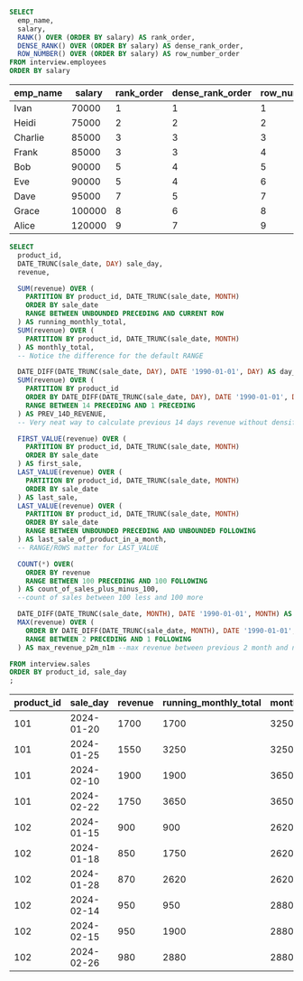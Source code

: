 ```sql
SELECT
  emp_name,
  salary,
  RANK() OVER (ORDER BY salary) AS rank_order,
  DENSE_RANK() OVER (ORDER BY salary) AS dense_rank_order,
  ROW_NUMBER() OVER (ORDER BY salary) AS row_number_order
FROM interview.employees
ORDER BY salary
```
| emp_name | salary | rank_order | dense_rank_order | row_number_order |
|----------|--------|------------|------------------|------------------|
| Ivan     | 70000  | 1          | 1                | 1                |
| Heidi    | 75000  | 2          | 2                | 2                |
| Charlie  | 85000  | 3          | 3                | 3                |
| Frank    | 85000  | 3          | 3                | 4                |
| Bob      | 90000  | 5          | 4                | 5                |
| Eve      | 90000  | 5          | 4                | 6                |
| Dave     | 95000  | 7          | 5                | 7                |
| Grace    | 100000 | 8          | 6                | 8                |
| Alice    | 120000 | 9          | 7                | 9                |


```sql
SELECT
  product_id,
  DATE_TRUNC(sale_date, DAY) sale_day,
  revenue,

  SUM(revenue) OVER (
    PARTITION BY product_id, DATE_TRUNC(sale_date, MONTH)
    ORDER BY sale_date
    RANGE BETWEEN UNBOUNDED PRECEDING AND CURRENT ROW
  ) AS running_monthly_total,
  SUM(revenue) OVER (
    PARTITION BY product_id, DATE_TRUNC(sale_date, MONTH)
  ) AS monthly_total,
  -- Notice the difference for the default RANGE

  DATE_DIFF(DATE_TRUNC(sale_date, DAY), DATE '1990-01-01', DAY) AS day_difference,
  SUM(revenue) OVER (
    PARTITION BY product_id
    ORDER BY DATE_DIFF(DATE_TRUNC(sale_date, DAY), DATE '1990-01-01', DAY)
    RANGE BETWEEN 14 PRECEDING AND 1 PRECEDING
  ) AS PREV_14D_REVENUE,
  -- Very neat way to calculate previous 14 days revenue without densifying input

  FIRST_VALUE(revenue) OVER (
    PARTITION BY product_id, DATE_TRUNC(sale_date, MONTH)
    ORDER BY sale_date
  ) AS first_sale,
  LAST_VALUE(revenue) OVER (
    PARTITION BY product_id, DATE_TRUNC(sale_date, MONTH)
    ORDER BY sale_date
  ) AS last_sale,
  LAST_VALUE(revenue) OVER (
    PARTITION BY product_id, DATE_TRUNC(sale_date, MONTH)
    ORDER BY sale_date
    RANGE BETWEEN UNBOUNDED PRECEDING AND UNBOUNDED FOLLOWING
  ) AS last_sale_of_product_in_a_month,
  -- RANGE/ROWS matter for LAST_VALUE

  COUNT(*) OVER(
    ORDER BY revenue
    RANGE BETWEEN 100 PRECEDING AND 100 FOLLOWING
  ) AS count_of_sales_plus_minus_100,
  --count of sales between 100 less and 100 more

  DATE_DIFF(DATE_TRUNC(sale_date, MONTH), DATE '1990-01-01', MONTH) AS month_difference,
  MAX(revenue) OVER (
    ORDER BY DATE_DIFF(DATE_TRUNC(sale_date, MONTH), DATE '1990-01-01', MONTH)
    RANGE BETWEEN 2 PRECEDING AND 1 FOLLOWING
  ) AS max_revenue_p2m_n1m --max revenue between previous 2 month and next 1 mnth

FROM interview.sales
ORDER BY product_id, sale_day
;
```

| product_id | sale_day   | revenue | running_monthly_total | monthly_total | day_difference | PREV_14D_REVENUE | first_sale | last_sale | last_sale_of_product_in_a_month | count_of_sales_plus_minus_100 | month_difference | max_revenue_p2m_n1m |
|------------|------------|---------|-----------------------|---------------|----------------|-----------------|------------|-----------|-------------------------------|-------------------------------|------------------|---------------------|
| 101        | 2024-01-20 | 1700    | 1700                  | 3250          | 12437          |                 | 1700       | 1700      | 1550                          | 2                             | 408              | 1900                |
| 101        | 2024-01-25 | 1550    | 3250                  | 3250          | 12442          | 1700            | 1700       | 1550      | 1550                          | 1                             | 408              | 1900                |
| 101        | 2024-02-10 | 1900    | 1900                  | 3650          | 12458          |                 | 1900       | 1900      | 1750                          | 1                             | 409              | 1900                |
| 101        | 2024-02-22 | 1750    | 3650                  | 3650          | 12470          | 1900            | 1900       | 1750      | 1750                          | 2                             | 409              | 1900                |
| 102        | 2024-01-15 | 900     | 900                   | 2620          | 12432          |                 | 900        | 900       | 870                           | 6                             | 408              | 1900                |
| 102        | 2024-01-18 | 850     | 1750                  | 2620          | 12435          | 900             | 900        | 850       | 870                           | 5                             | 408              | 1900                |
| 102        | 2024-01-28 | 870     | 2620                  | 2620          | 12445          | 1750            | 900        | 870       | 870                           | 5                             | 408              | 1900                |
| 102        | 2024-02-14 | 950     | 950                   | 2880          | 12462          |                 | 950        | 950       | 980                           | 6                             | 409              | 1900                |
| 102        | 2024-02-15 | 950     | 1900                  | 2880          | 12463          | 950             | 950        | 950       | 980                           | 6                             | 409              | 1900                |
| 102        | 2024-02-26 | 980     | 2880                  | 2880          | 12474          | 1900            | 950        | 980       | 980                           | 4                             | 409              | 1900                |

